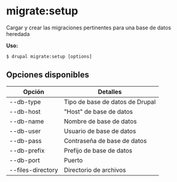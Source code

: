 # migrate:setup
Cargar y crear las migraciones pertinentes para una base de datos heredada

**Uso:**
```
$ drupal migrate:setup [options]
```

## Opciones disponibles
Opción | Detalles
-------|-------------
--db-type | Tipo de base de datos de Drupal
--db-host | "Host" de base de datos
--db-name | Nombre de base de datos
--db-user | Usuario de base de datos
--db-pass | Contraseña de base de datos
--db-prefix | Prefijo de base de datos
--db-port | Puerto
--files-directory | Directorio de archivos
